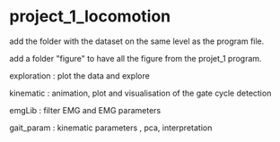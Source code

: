 # project_1_locomotion

add the folder with the dataset on the same level as the program file. 

add a folder "figure" to have all the figure from the projet_1 program. 

exploration : plot the data and explore 

kinematic : animation, plot and visualisation of the gate cycle detection 

emgLib : filter EMG and EMG parameters 

gait_param : kinematic parameters , pca, interpretation
